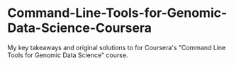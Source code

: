 # Command-Line-Tools-for-Genomic-Data-Science-Coursera
My key takeaways and original solutions to for Coursera's "Command Line Tools for Genomic Data Science" course.
